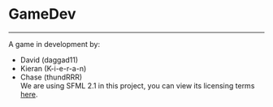 GameDev
========
---
A game in development by:
* David (daggad11)
* Kieran (K-i-e-r-a-n)
* Chase (thundRRR)   
We are using SFML 2.1 in this project, you can view its licensing terms [here](http://www.sfml-dev.org/license.php "here"). 